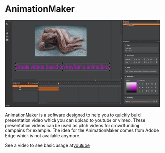 # AnimationMaker

![Image](AnimationMaker.png) 

AnimationMaker is a software designed to help you to quickly build presentation video which you can upload to youtube or vimeo. These presentation videos can be used as pitch videos for crowdfunding campains for example.
The idea for the AnimationMaker comes from Adobe Edge which is not available anymore.

See a video to see basic usage at[youtube](https://www.youtube.com/watch?v=Ir7Lvd-O2aE)



